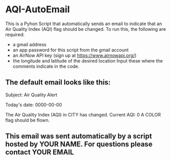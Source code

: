 # AQI-AutoEmail
This is a Pyhon Script that automatically sends an email to indicate that an Air Quality Index (AQI) flag should be changed.
To run this, the following are required: 
* a gmail address
* an app password for this script from the gmail account
* an AirNow API key (sign up at https://www.airnowapi.org/) 
* the longitude and latitude of the desired location
Input these where the comments indicate in the code.

The default email looks like this:
-------------------------------------------------
Subject: Air Quality Alert

Today's date: 0000-00-00

The Air Quality Index (AQI) in CITY has changed.
Current AQI: 0
A COLOR flag should be flown.

This email was sent automatically by a script hosted by YOUR NAME.
For questions please contact YOUR EMAIL
-------------------------------------------------
